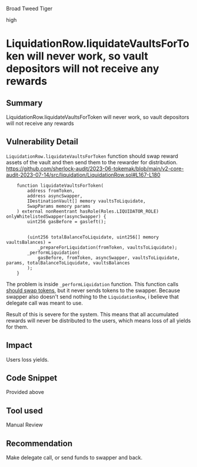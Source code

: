 Broad Tweed Tiger

high

# LiquidationRow.liquidateVaultsForToken will never work, so vault depositors will not receive any rewards
## Summary
LiquidationRow.liquidateVaultsForToken will never work, so vault depositors will not receive any rewards
## Vulnerability Detail
`LiquidationRow.liquidateVaultsForToken` function should swap reward assets of the vault and then send them to the rewarder for distribution.
https://github.com/sherlock-audit/2023-06-tokemak/blob/main/v2-core-audit-2023-07-14/src/liquidation/LiquidationRow.sol#L167-L180
```solidity
    function liquidateVaultsForToken(
        address fromToken,
        address asyncSwapper,
        IDestinationVault[] memory vaultsToLiquidate,
        SwapParams memory params
    ) external nonReentrant hasRole(Roles.LIQUIDATOR_ROLE) onlyWhitelistedSwapper(asyncSwapper) {
        uint256 gasBefore = gasleft();


        (uint256 totalBalanceToLiquidate, uint256[] memory vaultsBalances) =
            _prepareForLiquidation(fromToken, vaultsToLiquidate);
        _performLiquidation(
            gasBefore, fromToken, asyncSwapper, vaultsToLiquidate, params, totalBalanceToLiquidate, vaultsBalances
        );
    }
```
The problem is inside  `_performLiquidation` function.
This function calls [should swap tokens](https://github.com/sherlock-audit/2023-06-tokemak/blob/main/v2-core-audit-2023-07-14/src/liquidation/LiquidationRow.sol#L251), but it never sends tokens to the swapper.
Because swapper also doesn't send nothing to the `LiquidationRow`, i believe that delegate call was meant to use.

Result of this is severe for the system. This means that all accumulated rewards will never be distributed to the users, which means loss of all yields for them.
## Impact
Users loss yields.
## Code Snippet
Provided above
## Tool used

Manual Review

## Recommendation
Make delegate call, or send funds to swapper and back.